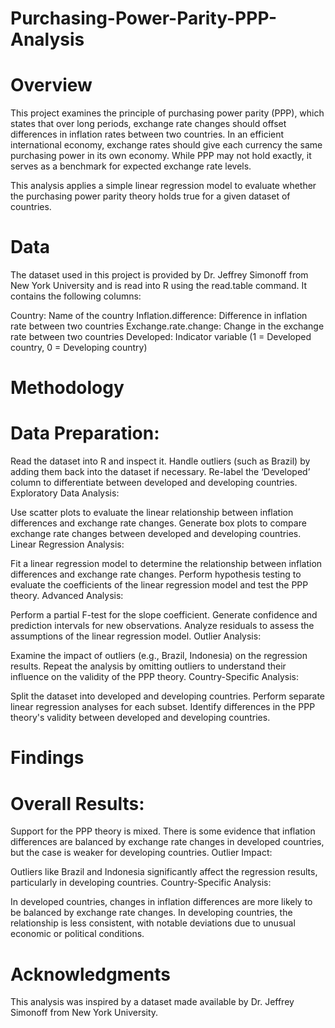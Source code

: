 # Purchasing-Power-Parity-PPP-Analysis

# Overview
This project examines the principle of purchasing power parity (PPP), which states that over long periods, exchange rate changes should offset differences in inflation rates between two countries. In an efficient international economy, exchange rates should give each currency the same purchasing power in its own economy. While PPP may not hold exactly, it serves as a benchmark for expected exchange rate levels.

This analysis applies a simple linear regression model to evaluate whether the purchasing power parity theory holds true for a given dataset of countries.

# Data
The dataset used in this project is provided by Dr. Jeffrey Simonoff from New York University and is read into R using the read.table command. It contains the following columns:

Country: Name of the country
Inflation.difference: Difference in inflation rate between two countries
Exchange.rate.change: Change in the exchange rate between two countries
Developed: Indicator variable (1 = Developed country, 0 = Developing country)

# Methodology
# Data Preparation:

Read the dataset into R and inspect it.
Handle outliers (such as Brazil) by adding them back into the dataset if necessary.
Re-label the ‘Developed’ column to differentiate between developed and developing countries.
Exploratory Data Analysis:

Use scatter plots to evaluate the linear relationship between inflation differences and exchange rate changes.
Generate box plots to compare exchange rate changes between developed and developing countries.
Linear Regression Analysis:

Fit a linear regression model to determine the relationship between inflation differences and exchange rate changes.
Perform hypothesis testing to evaluate the coefficients of the linear regression model and test the PPP theory.
Advanced Analysis:

Perform a partial F-test for the slope coefficient.
Generate confidence and prediction intervals for new observations.
Analyze residuals to assess the assumptions of the linear regression model.
Outlier Analysis:

Examine the impact of outliers (e.g., Brazil, Indonesia) on the regression results.
Repeat the analysis by omitting outliers to understand their influence on the validity of the PPP theory.
Country-Specific Analysis:

Split the dataset into developed and developing countries.
Perform separate linear regression analyses for each subset.
Identify differences in the PPP theory's validity between developed and developing countries.
# Findings
# Overall Results:

Support for the PPP theory is mixed.
There is some evidence that inflation differences are balanced by exchange rate changes in developed countries, but the case is weaker for developing countries.
Outlier Impact:

Outliers like Brazil and Indonesia significantly affect the regression results, particularly in developing countries.
Country-Specific Analysis:

In developed countries, changes in inflation differences are more likely to be balanced by exchange rate changes.
In developing countries, the relationship is less consistent, with notable deviations due to unusual economic or political conditions.
# Acknowledgments
This analysis was inspired by a dataset made available by Dr. Jeffrey Simonoff from New York University.
